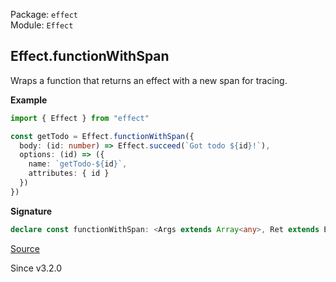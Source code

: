 Package: `effect`<br />
Module: `Effect`<br />

## Effect.functionWithSpan

Wraps a function that returns an effect with a new span for tracing.

**Example**

```ts
import { Effect } from "effect"

const getTodo = Effect.functionWithSpan({
  body: (id: number) => Effect.succeed(`Got todo ${id}!`),
  options: (id) => ({
    name: `getTodo-${id}`,
    attributes: { id }
  })
})
```

**Signature**

```ts
declare const functionWithSpan: <Args extends Array<any>, Ret extends Effect<any, any, any>>(options: { readonly body: (...args: Args) => Ret; readonly options: FunctionWithSpanOptions | ((...args: Args) => FunctionWithSpanOptions); readonly captureStackTrace?: boolean | undefined; }) => (...args: Args) => Unify.Unify<Ret>
```

[Source](https://github.com/Effect-TS/effect/tree/main/packages/effect/src/Effect.ts#L13142)

Since v3.2.0